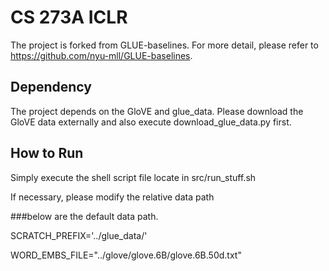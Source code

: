 # CS 273A ICLR

The project is forked from GLUE-baselines. For more detail, please refer to https://github.com/nyu-mll/GLUE-baselines.

## Dependency

The project depends on the GloVE and glue_data. Please download the GloVE data externally and also execute download_glue_data.py first.


## How to Run

Simply execute the shell script file locate in src/run_stuff.sh

If necessary, please modify the relative data path

###below are the default data path.

SCRATCH_PREFIX='../glue_data/'

WORD_EMBS_FILE="../glove/glove.6B/glove.6B.50d.txt"
